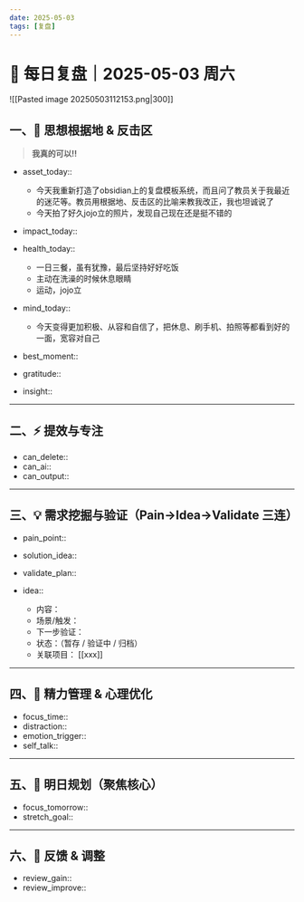 ```yaml
---
date: 2025-05-03
tags: [复盘]
---
```

# 🧭 每日复盘｜2025-05-03 周六

![[Pasted image 20250503112153.png|300]]


## 一、🚩 思想根据地 & 反击区

>**我真的可以!!**

- asset_today::  
	- 今天我重新打造了obsidian上的复盘模板系统，而且问了教员关于我最近的迷茫等。教员用根据地、反击区的比喻来教我改正，我也坦诚说了
	- 今天拍了好久jojo立的照片，发现自己现在还是挺不错的
- impact_today::  
- health_today:: 
	- 一日三餐，虽有犹豫，最后坚持好好吃饭
	- 主动在洗澡的时候休息眼睛
	- 运动，jojo立
- mind_today:: 
	- 今天变得更加积极、从容和自信了，把休息、刷手机、拍照等都看到好的一面，宽容对自己

- best_moment::  
- gratitude::  
- insight::  

---

## 二、⚡ 提效与专注

- can_delete::  
- can_ai::  
- can_output::  

---

## 三、💡 需求挖掘与验证（Pain→Idea→Validate 三连）

- pain_point::  
- solution_idea::  
- validate_plan::  

- idea::  
  - 内容：  
  - 场景/触发：  
  - 下一步验证：  
  - 状态：（暂存 / 验证中 / 归档）  
  - 关联项目： [[xxx]]

---

## 四、🌟 精力管理 & 心理优化

- focus_time::  
- distraction::  
- emotion_trigger::  
- self_talk::  

---

## 五、🎯 明日规划（聚焦核心）

- focus_tomorrow::  
- stretch_goal::  

---

## 六、🧠 反馈 & 调整

- review_gain::  
- review_improve::  
